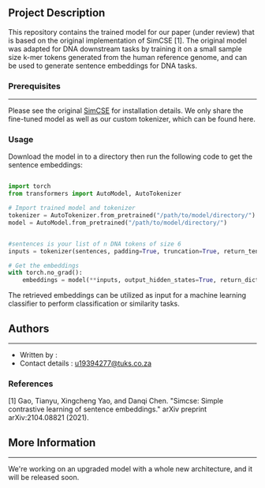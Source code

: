 
## Project Description 
This repository contains the trained model for our paper (under review) that is based on the original implementation of SimCSE [1]. The original model was adapted for DNA downstream tasks by training it on
a small sample size k-mer tokens generated from the human reference genome, and can be used to generate sentence embeddings for DNA tasks.

###  Prerequisites 
-----------
Please see the original [SimCSE](https://github.com/princeton-nlp/SimCSE) for installation details. We only share the fine-tuned model as well as our custom tokenizer, which can be found here.

### Usage 

Download the model in to a directory then run the following code to get the sentence embeddings:

```python 

import torch
from transformers import AutoModel, AutoTokenizer

# Import trained model and tokenizer
tokenizer = AutoTokenizer.from_pretrained("/path/to/model/directory/")
model = AutoModel.from_pretrained("/path/to/model/directory/")


#sentences is your list of n DNA tokens of size 6 
inputs = tokenizer(sentences, padding=True, truncation=True, return_tensors="pt")

# Get the embeddings
with torch.no_grad():
    embeddings = model(**inputs, output_hidden_states=True, return_dict=True).pooler_output


```
The retrieved embeddings can be utilized as input for a machine learning classifier to perform classification or similarity tasks.

## Authors 
-----------

* Written by : 
* Contact details : u19394277@tuks.co.za

### References

<a id="1">[1]</a> 
Gao, Tianyu, Xingcheng Yao, and Danqi Chen. "Simcse: Simple contrastive learning of sentence embeddings." arXiv preprint arXiv:2104.08821 (2021).


## More Information 
---------

We're working on an upgraded model with a whole new architecture, and it will be released soon.
